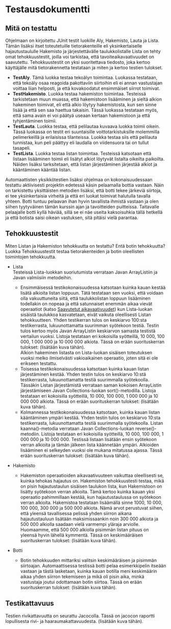 # Testausdokumentti
## Mitä on testattu
Ohjelmaan on kirjoitettu JUnit testit luokille Aly, Hakemisto, Lauta ja Lista. Tämän lisäksi itset toteutetuille tietorakenteille eli yksinkertaiselle hajautustaululle Hakemisto ja järjestettävälle taulukkolistalle Lista on tehty omat tehokkuustestit, joilla voi tarkistaa, että tavoiteaikavaativuudet on saavutettu. Tehokkuustestit on yksi suoritettava tiedosto, joka kertoo käyttäjälle mitä tietorakennetta testataan ja miten ja kertoo testien tulokset.  
* **TestAly**. Tämä luokka testaa tekoälyn toimintaa. Luokassa testataan, että tekoäly osaa reagoida pakottaviin siirtoihin eli ei annan vastustajan voittaa liian helposti, ja että kovakoodatut ensimmäiset siirrot toimivat.  
* **TestHakemisto**. Luokka testaa hakemiston toimintaa. Testeissä tarkistetaan muun muassa, että hakemistoon lisääminen ja sieltä alkion hakeminen toimivat, eli että alkio löytyy hakemistosta, kun sen sinne lisää ja että sen saa haettua takaisin. Tässä luokassa testataan myös, että sama avain ei voi päätyä useaan kertaan hakemistoon ja että tyhjentäminen toimii.  
* **TestLauta**. Luokka testaa, että pelilautaa kuvaava luokka toimii oikein. Tässä luokassa on testit eri suuntaisille voittotarkistuksille molemmilla pelimerkeillä ja erilaisissa tilanteissa. Luokka testaa siis että pelilauta tunnistaa, kun peli päättyy eli laudalla on viidensuora tai on tullut tasapeli.  
* **TestLista**. Luokka testaa listan toimintaa. Testeissä katsotaan että listaan lisääminen toimii eli lisätyt alkiot löytyvät listalta oikeilta paikoilta. Näiden lisäksi tarksitetaan, että listan järjestäminen järjestää alkiot ja kääntäminen kääntää listan.  

Automaattisten yksikkötestien lisäksi ohjelmaa on kokonaisuudessaan testattu aktiivisesti projektin edetessä käsin pelaamalla bottia vastaan. Näin on tarkistettu yksittäisten metodien lisäksi, että botti tekee järkeviä siirtoja, ei tee yksinkertaisia virheitä ja että eri luokat toimivat halutulla tavalla yhteen. Botti tuntuu pelaavan ihan hyvin tavallista ihmistä vastaan ja olen siihen tyytyväinen tämän kurssin ajan ja tavoitteiden puitteissa. Taitavalle pelaajalle botti kyllä häviää, sillä se ei näe useita kaksoisuhkia tällä hetkellä ja että botista saisi oikean vastuksen, sitä pitäisi vielä parantaa.

## Tehokkuustestit
Miten Listan ja Hakemiston tehokkuutta on testattu? Entä botin tehokkuutta? Luokka Tehokkuustestit testaa tietorakenteiden ja botin oleellisten toimintojen tehokkuutta.
* Lista  
    Testeissä Lista-luokkan suoriutumista verrataan Javan ArrayListiin ja Javan valmiisiin metodeihin. 
    * Ensimmäisessä testikokonaisuudessa katsotaan kuinka kauan kestää lisätä alkioita listan loppuun. Tätä testataan sen vuoksi, että voidaan olla vakuuttuneita siitä, että taulukkolistan loppuun lisääminen todellakin on nopeaa ja että satunnaiset enemmän aikaa vievät operaatiot (katso [Saavutetut aikavaativuudet](https://github.com/pinjaw/gomokualy/blob/master/Dokumentaatio/toteutusdokumentti.md#saavutetut-aikavaativuudet)) kun Lista-luokan sisäistä taulukkoa kasvatetaan, eivät vaikuta oleellisesti Listan tehokkuutteen. Yhden testikerran tulos on keskiarvo 100:sta testikerrasta, lukuunottamatta suurimman syötekoon testiä. Testin tulos kertoo myös Javan ArrayListin keskiarvon samasta testistä vertailun vuoksi. Listoja testataan eri kokoisilla syötteillä, 10 000, 100 000, 1 000 000 ja 10 000 000 alkiota. Tässä on erään suorituskerran tulokset: (lisätään kuva tähän).  
    Alkion hakeminen listasta on Lista-luokan sisäisen toteutuksen vuoksi melko ilmiselvästi vakioaikainen operaatio, joten sitä ei ole erikseen testattu.
    * Toisessa testikokonaisuudessa katsotaan kuinka kauan listan järjestäminen kestää. Yhden testin tulos on keskiarvo 10:stä testikerrasta, lukuunottamatta testiä suurimmalla syötekoolla. Tässäkin Listan järjestämistä verrataan saman kokoisen ArrayListin järjestämiseen Javan Collections-luokan sort()-metodilla. Listoja testataan eri kokoisilla syötteillä, 10 000, 100 000, 1 000 000 ja 10 000 000 alkiota. Tässä on erään suorituskerran tulokset: (lisätään kuva tähän).
    * Kolmannessa testikokonaisuudessa katsotaan, kuinka kauan listan kääntäminen ympäri kestää. Yhden testin tulos on keskiarvo 10:sta testikerrasta, lukuunottamatta testiä suurimmalla syötekoolla. Listan kaanna()-metodia verrataan Javan Collections-luokan reverse()-metodiin. Listoja testataan eri kokoisilla syötteillä, 10 000, 100 000, 1 000 000 ja 10 000 000. Testissä listaan lisätään ensin syötekoon verran alkioita ja tämän jälkeen lista käännetään ympäri. Alkioiden lisääminen ei selkeyden vuoksi ole mukana mitatussa ajassa. Tässä erään suorituskerran tulokset: (lisätään kuva tähän).
* Hakemisto  
    * Hakemiston operaatioiden aikavaativuuteen vaikuttaa oleellisesti se, kuinka tehokas hajautus on. Hakemiston tehokkuustesti testaa, mikä on pisin hajautustaulun sisäisen taulukon lista, kun Hakemistoon on lisätty syötekoon verran alkioita. Tämä kertoo kuinka kauan yksi operaatio pahimmillaan kestää, kun hajautustaulussa on syötekoon verran alkioita. Hakemistoa testataan lisäämällä sinne 1000, 10 000, 100 000, 300 000 ja 500 000 alkiota. Nämä arvot perustuvat siihen, että yleensä tavallisessa pelissä yhden siirron aikana hajautustauluun lisätään maksimissaankin noin 300 000 alkiota ja 500 000 alkiolla saadaan vielä varmempi yläraja arviolle. Huomaamme, että 500 000 alkiolla pisimmän listan pituus on yleensä hyvin lähellä kymmentä. Tässä on keskimääräisen suorituskerran tulokset: (lisätään kuva tähän).
    
* Botti  
    * Botin tehokkuuden mittariksi valitsin keskimääräisen ja pisimmän siirtoajan. Automaattisessa testissä botti pelaa esimerkkipelin itseään vastaan ja tästä lasketaan, kuinka kauan botilla meni keskimäärin aikaa yhden siirron tekemiseen ja mikä oli pisin aika, minkä vastustaja joutui odottamaan botin siirtoa. Tässä on erään suorituskerran tulokset: (lisätään kuva tähän).
    
## Testikattavuus
Testien rivikattavuutta on seurattu Jacocolla. Tässä on jacocon raportti lopullisesta rivi- ja haaraumakattavuudesta.
(lisätään kuva tähän).
